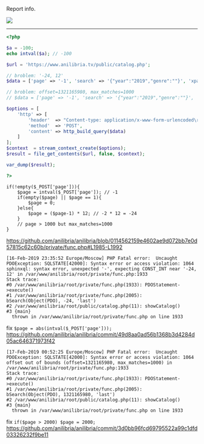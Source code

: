 Report info.

<img src="https://img.poiuty.com/img/30/5bd4103a46bde3fa5e0f654643b80e30.png">

<hr/>

```php
<?php

$a = -100;
echo intval($a); // -100

$url = 'https://www.anilibria.tv/public/catalog.php';

// broblem: '-24, 12'
$data = ['page' => '-1', 'search' => '{"year":"2019","genre":""}', 'xpage' => 'catalog', 'sort' => '2'];

// broblem: offset=1321165980, max_matches=1000
// $data = ['page' => '-1', 'search' => '{"year":"2019","genre":""}', 'xpage' => 'catalog', 'sort' => '2'];

$options = [
    'http' => [
        'header'  => "Content-type: application/x-www-form-urlencoded\r\n",
        'method'  => 'POST',
        'content' => http_build_query($data)
    ]
];
$context  = stream_context_create($options);
$result = file_get_contents($url, false, $context);

var_dump($result);

?>
```

```
if(!empty($_POST['page'])){
	$page = intval($_POST['page']); // -1
	if(empty($page) || $page == 1){
		$page = 0;
	}else{
		$page = ($page-1) * 12; // -2 * 12 = -24
	}
	// page > 1000 but max_matches=1000
}
```

https://github.com/anilibria/anilibria/blob/0114562159e4602ae9d072bb7e0d57815c62c60b/private/func.php#L1985-L1992



```
[16-Feb-2019 23:35:52 Europe/Moscow] PHP Fatal error:  Uncaught PDOException: SQLSTATE[42000]: Syntax error or access violation: 1064 sphinxql: syntax error, unexpected '-', expecting CONST_INT near '-24, 12' in /var/www/anilibria/root/private/func.php:1933
Stack trace:
#0 /var/www/anilibria/root/private/func.php(1933): PDOStatement->execute()
#1 /var/www/anilibria/root/private/func.php(2005): bSearch(Object(PDO), -24, 'last')
#2 /var/www/anilibria/root/public/catalog.php(11): showCatalog()
#3 {main}
  thrown in /var/www/anilibria/root/private/func.php on line 1933
```

fix `$page = abs(intval($_POST['page']));`
https://github.com/anilibria/anilibria/commit/49d8aa0ad56b1368b3d4284d05ac646371973f42

```
[17-Feb-2019 00:52:25 Europe/Moscow] PHP Fatal error:  Uncaught PDOException: SQLSTATE[42000]: Syntax error or access violation: 1064 offset out of bounds (offset=1321165980, max_matches=1000) in /var/www/anilibria/root/private/func.php:1933
Stack trace:
#0 /var/www/anilibria/root/private/func.php(1933): PDOStatement->execute()
#1 /var/www/anilibria/root/private/func.php(2005): bSearch(Object(PDO), 1321165980, 'last')
#2 /var/www/anilibria/root/public/catalog.php(11): showCatalog()
#3 {main}
  thrown in /var/www/anilibria/root/private/func.php on line 1933
```

fix `if($page > 2000) $page = 2000;`
https://github.com/anilibria/anilibria/commit/3d0bb96fcd69795522a99c1dfd03326232f9be11
